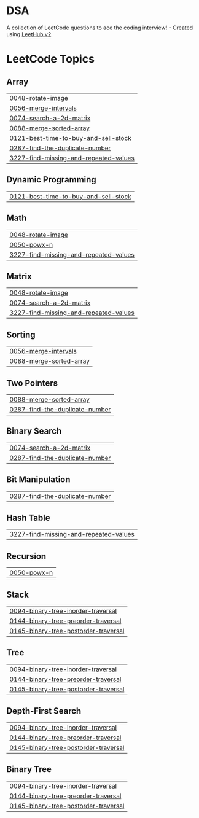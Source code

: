 # DSA
A collection of LeetCode questions to ace the coding interview! - Created using [LeetHub v2](https://github.com/arunbhardwaj/LeetHub-2.0)

<!---LeetCode Topics Start-->
# LeetCode Topics
## Array
|  |
| ------- |
| [0048-rotate-image](https://github.com/Rock-Shell/DSA/tree/master/0048-rotate-image) |
| [0056-merge-intervals](https://github.com/Rock-Shell/DSA/tree/master/0056-merge-intervals) |
| [0074-search-a-2d-matrix](https://github.com/Rock-Shell/DSA/tree/master/0074-search-a-2d-matrix) |
| [0088-merge-sorted-array](https://github.com/Rock-Shell/DSA/tree/master/0088-merge-sorted-array) |
| [0121-best-time-to-buy-and-sell-stock](https://github.com/Rock-Shell/DSA/tree/master/0121-best-time-to-buy-and-sell-stock) |
| [0287-find-the-duplicate-number](https://github.com/Rock-Shell/DSA/tree/master/0287-find-the-duplicate-number) |
| [3227-find-missing-and-repeated-values](https://github.com/Rock-Shell/DSA/tree/master/3227-find-missing-and-repeated-values) |
## Dynamic Programming
|  |
| ------- |
| [0121-best-time-to-buy-and-sell-stock](https://github.com/Rock-Shell/DSA/tree/master/0121-best-time-to-buy-and-sell-stock) |
## Math
|  |
| ------- |
| [0048-rotate-image](https://github.com/Rock-Shell/DSA/tree/master/0048-rotate-image) |
| [0050-powx-n](https://github.com/Rock-Shell/DSA/tree/master/0050-powx-n) |
| [3227-find-missing-and-repeated-values](https://github.com/Rock-Shell/DSA/tree/master/3227-find-missing-and-repeated-values) |
## Matrix
|  |
| ------- |
| [0048-rotate-image](https://github.com/Rock-Shell/DSA/tree/master/0048-rotate-image) |
| [0074-search-a-2d-matrix](https://github.com/Rock-Shell/DSA/tree/master/0074-search-a-2d-matrix) |
| [3227-find-missing-and-repeated-values](https://github.com/Rock-Shell/DSA/tree/master/3227-find-missing-and-repeated-values) |
## Sorting
|  |
| ------- |
| [0056-merge-intervals](https://github.com/Rock-Shell/DSA/tree/master/0056-merge-intervals) |
| [0088-merge-sorted-array](https://github.com/Rock-Shell/DSA/tree/master/0088-merge-sorted-array) |
## Two Pointers
|  |
| ------- |
| [0088-merge-sorted-array](https://github.com/Rock-Shell/DSA/tree/master/0088-merge-sorted-array) |
| [0287-find-the-duplicate-number](https://github.com/Rock-Shell/DSA/tree/master/0287-find-the-duplicate-number) |
## Binary Search
|  |
| ------- |
| [0074-search-a-2d-matrix](https://github.com/Rock-Shell/DSA/tree/master/0074-search-a-2d-matrix) |
| [0287-find-the-duplicate-number](https://github.com/Rock-Shell/DSA/tree/master/0287-find-the-duplicate-number) |
## Bit Manipulation
|  |
| ------- |
| [0287-find-the-duplicate-number](https://github.com/Rock-Shell/DSA/tree/master/0287-find-the-duplicate-number) |
## Hash Table
|  |
| ------- |
| [3227-find-missing-and-repeated-values](https://github.com/Rock-Shell/DSA/tree/master/3227-find-missing-and-repeated-values) |
## Recursion
|  |
| ------- |
| [0050-powx-n](https://github.com/Rock-Shell/DSA/tree/master/0050-powx-n) |
## Stack
|  |
| ------- |
| [0094-binary-tree-inorder-traversal](https://github.com/Rock-Shell/DSA/tree/master/0094-binary-tree-inorder-traversal) |
| [0144-binary-tree-preorder-traversal](https://github.com/Rock-Shell/DSA/tree/master/0144-binary-tree-preorder-traversal) |
| [0145-binary-tree-postorder-traversal](https://github.com/Rock-Shell/DSA/tree/master/0145-binary-tree-postorder-traversal) |
## Tree
|  |
| ------- |
| [0094-binary-tree-inorder-traversal](https://github.com/Rock-Shell/DSA/tree/master/0094-binary-tree-inorder-traversal) |
| [0144-binary-tree-preorder-traversal](https://github.com/Rock-Shell/DSA/tree/master/0144-binary-tree-preorder-traversal) |
| [0145-binary-tree-postorder-traversal](https://github.com/Rock-Shell/DSA/tree/master/0145-binary-tree-postorder-traversal) |
## Depth-First Search
|  |
| ------- |
| [0094-binary-tree-inorder-traversal](https://github.com/Rock-Shell/DSA/tree/master/0094-binary-tree-inorder-traversal) |
| [0144-binary-tree-preorder-traversal](https://github.com/Rock-Shell/DSA/tree/master/0144-binary-tree-preorder-traversal) |
| [0145-binary-tree-postorder-traversal](https://github.com/Rock-Shell/DSA/tree/master/0145-binary-tree-postorder-traversal) |
## Binary Tree
|  |
| ------- |
| [0094-binary-tree-inorder-traversal](https://github.com/Rock-Shell/DSA/tree/master/0094-binary-tree-inorder-traversal) |
| [0144-binary-tree-preorder-traversal](https://github.com/Rock-Shell/DSA/tree/master/0144-binary-tree-preorder-traversal) |
| [0145-binary-tree-postorder-traversal](https://github.com/Rock-Shell/DSA/tree/master/0145-binary-tree-postorder-traversal) |
<!---LeetCode Topics End-->